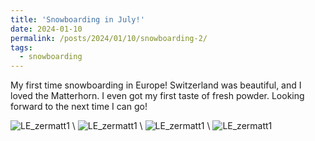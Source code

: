 ```yaml
---
title: 'Snowboarding in July!'
date: 2024-01-10
permalink: /posts/2024/01/10/snowboarding-2/
tags:
  - snowboarding
---
```


My first time snowboarding in Europe! Switzerland was beautiful, and I loved the Matterhorn. I even got my first taste of fresh powder. Looking forward to the next time I can go!

![LE_zermatt1](https://lisaxeverest.github.io/images/2024-zermatt/zermatt1.JPG) \\
![LE_zermatt1](https://lisaxeverest.github.io/images/2024-zermatt/zermatt2.JPG) \\
![LE_zermatt1](https://lisaxeverest.github.io/images/2024-zermatt/zurich1.JPG) \\
![LE_zermatt1](https://lisaxeverest.github.io/images/2024-zermatt/luzern2.JPG)
